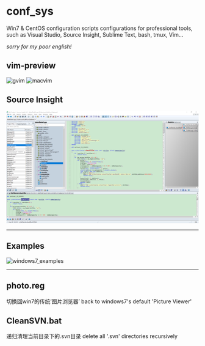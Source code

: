 # conf_sys
Win7 &amp; CentOS configuration scripts
configurations for professional tools, such as Visual Studio, Source Insight, Sublime Text, bash, tmux, Vim...

*sorry for my poor english!*


## vim-preview

![gvim](https://github.com/tianshiwokao/res/blob/master/20171118102955.jpg)
![macvim](https://github.com/tianshiwokao/res/blob/master/20171118103001.png)


## Source Insight

![Source Insight](https://github.com/sleepreading/res/blob/master/si4.png)


----
## Examples
![windows7_examples](https://github.com/tianshiwokao/res/blob/master/20171118103002.png)


----
## photo.reg
切换回win7的传统‘图片浏览器’
back to windows7's default 'Picture Viewer'

## CleanSVN.bat
递归清理当前目录下的.svn目录
delete all '.svn' directories recursively

